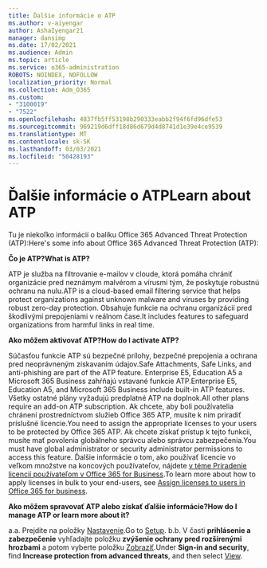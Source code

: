 ```yaml
---
title: Ďalšie informácie o ATP
ms.author: v-aiyengar
author: AshaIyengar21
manager: dansimp
ms.date: 17/02/2021
ms.audience: Admin
ms.topic: article
ms.service: o365-administration
ROBOTS: NOINDEX, NOFOLLOW
localization_priority: Normal
ms.collection: Adm_O365
ms.custom:
- "3100019"
- "7522"
ms.openlocfilehash: 4837fb5ff53198b290333eabb2f94f6fd96dfe53
ms.sourcegitcommit: 969219d6dff18d86d679d4d8741d1e39e4ce9539
ms.translationtype: MT
ms.contentlocale: sk-SK
ms.lasthandoff: 03/03/2021
ms.locfileid: "50428193"
---
```

# <a name="learn-about-atp"></a><span data-ttu-id="b70f3-102">Ďalšie informácie o ATP</span><span class="sxs-lookup"><span data-stu-id="b70f3-102">Learn about ATP</span></span>

<span data-ttu-id="b70f3-103">Tu je niekoľko informácií o balíku Office 365 Advanced Threat Protection (ATP):</span><span class="sxs-lookup"><span data-stu-id="b70f3-103">Here's some info about Office 365 Advanced Threat Protection (ATP):</span></span>

<span data-ttu-id="b70f3-104">**Čo je ATP?**</span><span class="sxs-lookup"><span data-stu-id="b70f3-104">**What is ATP?**</span></span>

<span data-ttu-id="b70f3-105">ATP je služba na filtrovanie e-mailov v cloude, ktorá pomáha chrániť organizácie pred neznámym malvérom a vírusmi tým, že poskytuje robustnú ochranu na nulu.</span><span class="sxs-lookup"><span data-stu-id="b70f3-105">ATP is a cloud-based email filtering service that helps protect organizations against unknown malware and viruses by providing robust zero-day protection.</span></span> <span data-ttu-id="b70f3-106">Obsahuje funkcie na ochranu organizácií pred škodlivými prepojeniami v reálnom čase.</span><span class="sxs-lookup"><span data-stu-id="b70f3-106">It includes features to safeguard organizations from harmful links in real time.</span></span>

<span data-ttu-id="b70f3-107">**Ako môžem aktivovať ATP?**</span><span class="sxs-lookup"><span data-stu-id="b70f3-107">**How do I activate ATP?**</span></span>

<span data-ttu-id="b70f3-108">Súčasťou funkcie ATP sú bezpečné prílohy, bezpečné prepojenia a ochrana pred neoprávneným získavaním údajov.</span><span class="sxs-lookup"><span data-stu-id="b70f3-108">Safe Attachments, Safe Links, and anti-phishing are part of the ATP feature.</span></span> <span data-ttu-id="b70f3-109">Enterprise E5, Education A5 a Microsoft 365 Business zahŕňajú vstavané funkcie ATP.</span><span class="sxs-lookup"><span data-stu-id="b70f3-109">Enterprise E5, Education A5, and Microsoft 365 Business include built-in ATP features.</span></span> <span data-ttu-id="b70f3-110">Všetky ostatné plány vyžadujú predplatné ATP na doplnok.</span><span class="sxs-lookup"><span data-stu-id="b70f3-110">All other plans require an add-on ATP subscription.</span></span> <span data-ttu-id="b70f3-111">Ak chcete, aby boli používatelia chránení prostredníctvom služieb Office 365 ATP, musíte k nim priradiť príslušné licencie.</span><span class="sxs-lookup"><span data-stu-id="b70f3-111">You need to assign the appropriate licenses to your users to be protected by Office 365 ATP.</span></span> <span data-ttu-id="b70f3-112">Ak chcete získať prístup k tejto funkcii, musíte mať povolenia globálneho správcu alebo správcu zabezpečenia.</span><span class="sxs-lookup"><span data-stu-id="b70f3-112">You must have global administrator or security administrator permissions to access this feature.</span></span> <span data-ttu-id="b70f3-113">Ďalšie informácie o tom, ako používať licencie vo veľkom množstve na koncových používateľov, nájdete [v téme Priradenie licencií používateľom v Office 365 for Business](https://go.microsoft.com/fwlink/?linkid=2093435).</span><span class="sxs-lookup"><span data-stu-id="b70f3-113">To learn more about how to apply licenses in bulk to your end-users, see [Assign licenses to users in Office 365 for business](https://go.microsoft.com/fwlink/?linkid=2093435).</span></span>

<span data-ttu-id="b70f3-114">**Ako môžem spravovať ATP alebo získať ďalšie informácie?**</span><span class="sxs-lookup"><span data-stu-id="b70f3-114">**How do I manage ATP or learn more about it?**</span></span>

<span data-ttu-id="b70f3-115">a.</span><span class="sxs-lookup"><span data-stu-id="b70f3-115">a.</span></span> <span data-ttu-id="b70f3-116">Prejdite na položky [Nastavenie](https://go.microsoft.com/fwlink/p/?linkid=2075721).</span><span class="sxs-lookup"><span data-stu-id="b70f3-116">Go to [Setup](https://go.microsoft.com/fwlink/p/?linkid=2075721).</span></span>
<span data-ttu-id="b70f3-117">b.</span><span class="sxs-lookup"><span data-stu-id="b70f3-117">b.</span></span> <span data-ttu-id="b70f3-118">V časti **prihlásenie a zabezpečenie** vyhľadajte položku **zvýšenie ochrany pred rozšírenými hrozbami** a potom vyberte položku [Zobraziť](https://go.microsoft.com/fwlink/?linkid=2109302).</span><span class="sxs-lookup"><span data-stu-id="b70f3-118">Under **Sign-in and security**, find **Increase protection from advanced threats**, and then select [View](https://go.microsoft.com/fwlink/?linkid=2109302).</span></span>
